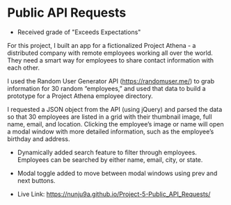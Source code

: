 # Public API Requests
- Received grade of "Exceeds Expectations"

For this project, I built an app for a fictionalized Project Athena - a distributed company with remote employees working all over the world. They need a smart way for employees to share contact information with each other.

I used the Random User Generator API (https://randomuser.me/) to grab information for 30 random “employees,” and used that data to build a prototype for a Project Athena employee directory.

I requested a JSON object from the API (using jQuery) and parsed the data so that 30 employees are listed in a grid with their thumbnail image, full name, email, and location. Clicking the employee’s image or name will open a modal window with more detailed information, such as the employee’s birthday and address.

- Dynamically added search feature to filter through employees.  Employees can be searched by either name, email, city, or state.
- Modal toggle added to move between modal windows using prev and next buttons.


- Live Link: https://nunju9a.github.io/Project-5-Public_API_Requests/
